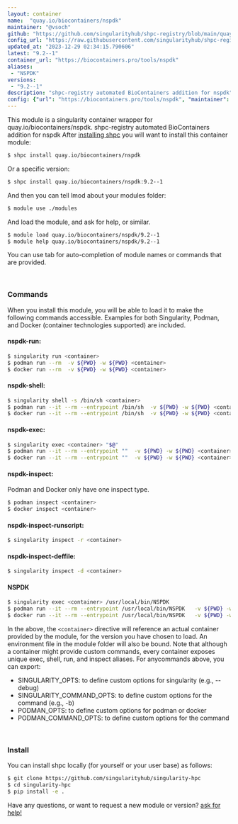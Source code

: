```yaml
---
layout: container
name:  "quay.io/biocontainers/nspdk"
maintainer: "@vsoch"
github: "https://github.com/singularityhub/shpc-registry/blob/main/quay.io/biocontainers/nspdk/container.yaml"
config_url: "https://raw.githubusercontent.com/singularityhub/shpc-registry/main/quay.io/biocontainers/nspdk/container.yaml"
updated_at: "2023-12-29 02:34:15.790606"
latest: "9.2--1"
container_url: "https://biocontainers.pro/tools/nspdk"
aliases:
 - "NSPDK"
versions:
 - "9.2--1"
description: "shpc-registry automated BioContainers addition for nspdk"
config: {"url": "https://biocontainers.pro/tools/nspdk", "maintainer": "@vsoch", "description": "shpc-registry automated BioContainers addition for nspdk", "latest": {"9.2--1": "sha256:441c872af894e01a3f5a241d1b550bf3e85c1e79c672411586d365df37f321cf"}, "tags": {"9.2--1": "sha256:441c872af894e01a3f5a241d1b550bf3e85c1e79c672411586d365df37f321cf"}, "docker": "quay.io/biocontainers/nspdk", "aliases": {"NSPDK": "/usr/local/bin/NSPDK"}}
---
```


This module is a singularity container wrapper for quay.io/biocontainers/nspdk.
shpc-registry automated BioContainers addition for nspdk
After [installing shpc](#install) you will want to install this container module:


```bash
$ shpc install quay.io/biocontainers/nspdk
```

Or a specific version:

```bash
$ shpc install quay.io/biocontainers/nspdk:9.2--1
```

And then you can tell lmod about your modules folder:

```bash
$ module use ./modules
```

And load the module, and ask for help, or similar.

```bash
$ module load quay.io/biocontainers/nspdk/9.2--1
$ module help quay.io/biocontainers/nspdk/9.2--1
```

You can use tab for auto-completion of module names or commands that are provided.

<br>

### Commands

When you install this module, you will be able to load it to make the following commands accessible.
Examples for both Singularity, Podman, and Docker (container technologies supported) are included.

#### nspdk-run:

```bash
$ singularity run <container>
$ podman run --rm  -v ${PWD} -w ${PWD} <container>
$ docker run --rm  -v ${PWD} -w ${PWD} <container>
```

#### nspdk-shell:

```bash
$ singularity shell -s /bin/sh <container>
$ podman run --it --rm --entrypoint /bin/sh  -v ${PWD} -w ${PWD} <container>
$ docker run --it --rm --entrypoint /bin/sh  -v ${PWD} -w ${PWD} <container>
```

#### nspdk-exec:

```bash
$ singularity exec <container> "$@"
$ podman run --it --rm --entrypoint ""  -v ${PWD} -w ${PWD} <container> "$@"
$ docker run --it --rm --entrypoint ""  -v ${PWD} -w ${PWD} <container> "$@"
```

#### nspdk-inspect:

Podman and Docker only have one inspect type.

```bash
$ podman inspect <container>
$ docker inspect <container>
```

#### nspdk-inspect-runscript:

```bash
$ singularity inspect -r <container>
```

#### nspdk-inspect-deffile:

```bash
$ singularity inspect -d <container>
```


#### NSPDK

```bash
$ singularity exec <container> /usr/local/bin/NSPDK
$ podman run --it --rm --entrypoint /usr/local/bin/NSPDK   -v ${PWD} -w ${PWD} <container> -c " $@"
$ docker run --it --rm --entrypoint /usr/local/bin/NSPDK   -v ${PWD} -w ${PWD} <container> -c " $@"
```



In the above, the `<container>` directive will reference an actual container provided
by the module, for the version you have chosen to load. An environment file in the
module folder will also be bound. Note that although a container
might provide custom commands, every container exposes unique exec, shell, run, and
inspect aliases. For anycommands above, you can export:

 - SINGULARITY_OPTS: to define custom options for singularity (e.g., --debug)
 - SINGULARITY_COMMAND_OPTS: to define custom options for the command (e.g., -b)
 - PODMAN_OPTS: to define custom options for podman or docker
 - PODMAN_COMMAND_OPTS: to define custom options for the command

<br>

### Install

You can install shpc locally (for yourself or your user base) as follows:

```bash
$ git clone https://github.com/singularityhub/singularity-hpc
$ cd singularity-hpc
$ pip install -e .
```

Have any questions, or want to request a new module or version? [ask for help!](https://github.com/singularityhub/singularity-hpc/issues)